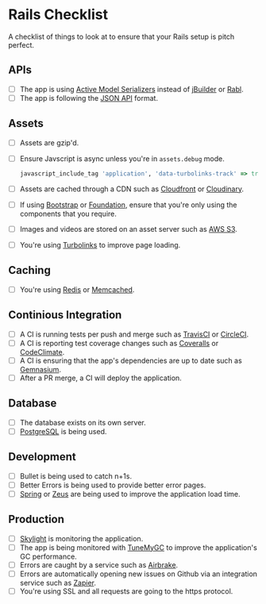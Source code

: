 # Rails Checklist

A checklist of things to look at to ensure that your Rails setup is pitch perfect.

## APIs

- [ ] The app is using [Active Model Serializers](https://github.com/rails-api/active_model_serializers) instead of [jBuilder](https://github.com/rails/jbuilder) or [Rabl](https://github.com/nesquena/rabl).
- [ ] The app is following the [JSON API](http://jsonapi.org/) format.

## Assets

- [ ] Assets are gzip'd.
- [ ] Ensure Javscript is async unless you're in `assets.debug` mode.
  ```ruby
  javascript_include_tag 'application', 'data-turbolinks-track' => true, async: !Rails.application.config.assets.debug
  ```

- [ ] Assets are cached through a CDN such as [Cloudfront](http://aws.amazon.com/cloudfront/) or [Cloudinary](http://cloudinary.com/).
- [ ] If using [Bootstrap](http://getbootstrap.com/) or [Foundation](http://foundation.zurb.com/), ensure that you're only using the components that you require.
- [ ] Images and videos are stored on an asset server such as [AWS S3](https://aws.amazon.com/s3/).
- [ ] You're using [Turbolinks](https://github.com/rails/turbolinks) to improve page loading.

## Caching

- [ ] You're using [Redis](http://redis.io/) or [Memcached](http://memcached.org/).

## Continious Integration

- [ ] A CI is running tests per push and merge such as [TravisCI](https://travis-ci.org/) or [CircleCI](https://circleci.com/).
- [ ] A CI is reporting test coverage changes such as [Coveralls](https://coveralls.io/) or [CodeClimate](https://codeclimate.com/).
- [ ] A CI is ensuring that the app's dependencies are up to date such as [Gemnasium](https://gemnasium.com/).
- [ ] After a PR merge, a CI will deploy the application.

## Database

- [ ] The database exists on its own server.
- [ ] [PostgreSQL](http://www.postgresql.org/) is being used.

## Development

- [ ] Bullet is being used to catch n+1s.
- [ ] Better Errors is being used to provide better error pages.
- [ ] [Spring](https://github.com/rails/spring) or [Zeus](https://github.com/burke/zeus) are being used to improve the application load time.

## Production

- [ ] [Skylight](http://www.skylight.io/) is monitoring the application.
- [ ] The app is being monitored with [TuneMyGC](https://tunemygc.com/) to improve the application's GC performance.
- [ ] Errors are caught by a service such as [Airbrake](https://airbrake.io/).
- [ ] Errors are automatically opening new issues on Github via an integration service such as [Zapier](https://zapier.com/).
- [ ] You're using SSL and all requests are going to the https protocol.
